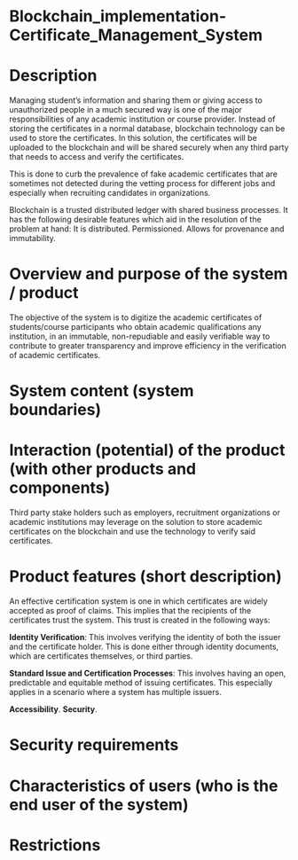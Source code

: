 # Blockchain_implementation-Certificate_Management_System

# Description
Managing student’s information and sharing them or giving access to unauthorized people in a much secured way is one of the major responsibilities of any academic institution or course provider. Instead of storing the certificates in a normal database, blockchain technology can be used to store the certificates. In this solution, the certificates will be uploaded to the blockchain and will be shared securely when any third party that needs to access and verify the certificates. 

This is done to curb the prevalence of fake academic certificates that are sometimes not detected during the vetting process for different jobs and especially when recruiting candidates in organizations.

Blockchain is a trusted distributed ledger with shared business processes. It has the following desirable features which aid in the resolution of the problem at hand: 
  It is distributed.
  Permissioned.
  Allows for provenance and immutability.
  
# Overview and purpose of the system / product
The objective of the system is to digitize the academic certificates of students/course participants who obtain academic qualifications any institution, in an immutable, non-repudiable and easily verifiable way to contribute to greater transparency and improve efficiency in the verification of academic certificates.

# System content (system boundaries)

# Interaction (potential) of the product (with other products and components)
Third party stake holders such as employers, recruitment organizations or academic institutions may leverage on the solution to store academic certificates on the blockchain and use the technology to verify said certificates.

# Product features (short description)
An effective certification system is one in which certificates are widely accepted as proof of claims. This implies that the recipients of the certificates trust the system. This trust is created in the following ways: 

**Identity Verification**: This involves verifying the identity of both the issuer and the certificate holder. This is done either through identity documents, which are certificates themselves, or third parties.

**Standard Issue and Certification Processes**: This involves having an open, predictable and equitable method of issuing certificates. This especially applies in a scenario where a system has multiple issuers.

**Accessibility**.
**Security**.

# Security requirements

# Characteristics of users (who is the end user of the system)
# Restrictions
